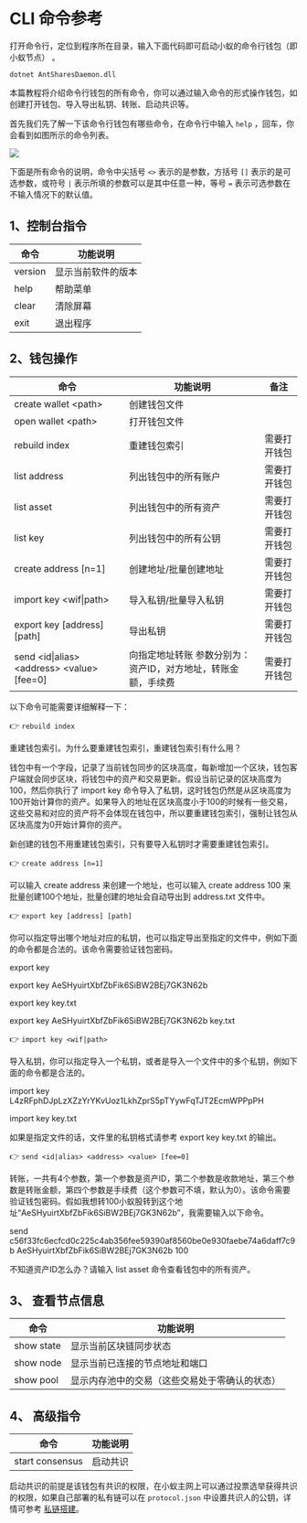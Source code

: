 # CLI 命令参考

打开命令行，定位到程序所在目录，输入下面代码即可启动小蚁的命令行钱包（即小蚁节点） 。

`dotnet AntSharesDaemon.dll`

本篇教程将介绍命令行钱包的所有命令，你可以通过输入命令的形式操作钱包，如创建打开钱包、导入导出私钥、转账、启动共识等。

首先我们先了解一下该命令行钱包有哪些命令，在命令行中输入 `help` ，回车，你会看到如图所示的命令列表。

![](~/images/2017-05-17_12-30-05.jpg)

下面是所有命令的说明，命令中尖括号 `<>` 表示的是参数，方括号 `[]` 表示的是可选参数，或符号 `|` 表示所填的参数可以是其中任意一种，等号 `=` 表示可选参数在不输入情况下的默认值。

## 1、控制台指令

| 命令      | 功能说明      |
| ------- | --------- |
| version | 显示当前软件的版本 |
| help    | 帮助菜单      |
| clear   | 清除屏幕      |
| exit    | 退出程序      |

## 2、钱包操作

| 命令                                       | 功能说明                             | 备注     |
| ---------------------------------------- | -------------------------------- | ------ |
| create wallet \<path>                    | 创建钱包文件                           |        |
| open wallet \<path>                      | 打开钱包文件                           |        |
| rebuild index                            | 重建钱包索引                           | 需要打开钱包 |
| list address                             | 列出钱包中的所有账户                       | 需要打开钱包 |
| list asset                               | 列出钱包中的所有资产                       | 需要打开钱包 |
| list key                                 | 列出钱包中的所有公钥                       | 需要打开钱包 |
| create address [n=1]                     | 创建地址/批量创建地址                      | 需要打开钱包 |
| import key \<wif\|path>                  | 导入私钥/批量导入私钥                      | 需要打开钱包 |
| export key \[address] [path]             | 导出私钥                             | 需要打开钱包 |
| send \<id\|alias> \<address> \<value> [fee=0] | 向指定地址转账 参数分别为：资产ID，对方地址，转账金额，手续费 | 需要打开钱包 |

以下命令可能需要详细解释一下：

👉 `rebuild index` 

重建钱包索引。为什么要重建钱包索引，重建钱包索引有什么用？

钱包中有一个字段，记录了当前钱包同步的区块高度，每新增加一个区块，钱包客户端就会同步区块，将钱包中的资产和交易更新。假设当前记录的区块高度为100，然后你执行了 import key 命令导入了私钥，这时钱包仍然是从区块高度为100开始计算你的资产。如果导入的地址在区块高度小于100的时候有一些交易，这些交易和对应的资产将不会体现在钱包中，所以要重建钱包索引，强制让钱包从区块高度为0开始计算你的资产。

新创建的钱包不用重建钱包索引，只有要导入私钥时才需要重建钱包索引。

👉 `create address [n=1]` 

可以输入 create address  来创建一个地址，也可以输入 create address 100 来批量创建100个地址，批量创建的地址会自动导出到 address.txt 文件中。

👉 `export key [address] [path]`

你可以指定导出哪个地址对应的私钥，也可以指定导出至指定的文件中，例如下面的命令都是合法的。该命令需要验证钱包密码。

export key

export key AeSHyuirtXbfZbFik6SiBW2BEj7GK3N62b

export key key.txt

export key AeSHyuirtXbfZbFik6SiBW2BEj7GK3N62b key.txt

👉  `import key <wif|path>`

导入私钥，你可以指定导入一个私钥，或者是导入一个文件中的多个私钥，例如下面的命令都是合法的。

import key L4zRFphDJpLzXZzYrYKvUoz1LkhZprS5pTYywFqTJT2EcmWPPpPH

import key key.txt

如果是指定文件的话，文件里的私钥格式请参考 export key key.txt 的输出。

👉 `send <id|alias> <address> <value> [fee=0]`

转账，一共有4个参数，第一个参数是资产ID，第二个参数是收款地址，第三个参数是转账金额，第四个参数是手续费（这个参数可不填，默认为0）。该命令需要验证钱包密码。假如我想转100小蚁股转到这个地址“AeSHyuirtXbfZbFik6SiBW2BEj7GK3N62b”，我需要输入以下命令。

send c56f33fc6ecfcd0c225c4ab356fee59390af8560be0e930faebe74a6daff7c9b AeSHyuirtXbfZbFik6SiBW2BEj7GK3N62b 100

不知道资产ID怎么办？请输入 list asset 命令查看钱包中的所有资产。

## 3、 查看节点信息

| 命令         | 功能说明                    |
| ---------- | ----------------------- |
| show state | 显示当前区块链同步状态             |
| show node  | 显示当前已连接的节点地址和端口         |
| show pool  | 显示内存池中的交易（这些交易处于零确认的状态） |
## 4、 高级指令

| 命令              | 功能说明 |
| --------------- | ---- |
| start consensus | 启动共识 |
启动共识的前提是该钱包有共识的权限，在小蚁主网上可以通过投票选举获得共识的权限，如果自己部署的私有链可以在 `protocol.json` 中设置共识人的公钥，详情可参考 [私链搭建](private-chain.md)。

